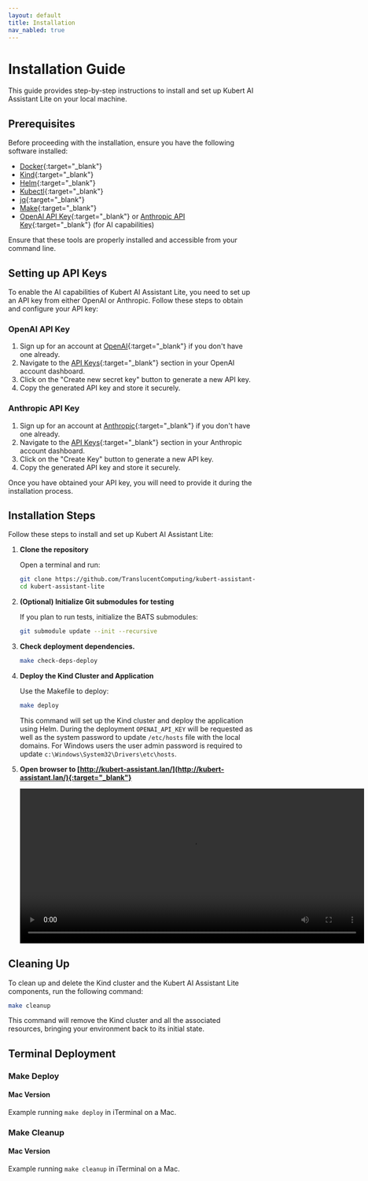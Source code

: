 ```yaml
---
layout: default
title: Installation
nav_nabled: true
---
```


# Installation Guide

This guide provides step-by-step instructions to install and set up Kubert AI Assistant Lite on your local machine.

## Prerequisites

Before proceeding with the installation, ensure you have the following software installed:

- [Docker](https://docs.docker.com/get-docker/){:target="_blank"}
- [Kind](https://kind.sigs.k8s.io/){:target="_blank"}
- [Helm](https://helm.sh/docs/intro/install/){:target="_blank"}
- [Kubectl](https://kubernetes.io/docs/tasks/tools/){:target="_blank"}
- [jq](https://stedolan.github.io/jq/){:target="_blank"}
- [Make](https://www.gnu.org/software/make/){:target="_blank"}
- [OpenAI API Key](https://platform.openai.com/docs/api-reference/authentication){:target="_blank"} or [Anthropic API Key](https://console.anthropic.com/docs/authentication){:target="_blank"} (for AI capabilities)

Ensure that these tools are properly installed and accessible from your command line.

## Setting up API Keys

To enable the AI capabilities of Kubert AI Assistant Lite, you need to set up an API key from either OpenAI or Anthropic. Follow these steps to obtain and configure your API key:

### OpenAI API Key

1. Sign up for an account at [OpenAI](https://platform.openai.com/signup/){:target="_blank"} if you don't have one already.
2. Navigate to the [API Keys](https://platform.openai.com/account/api-keys){:target="_blank"} section in your OpenAI account dashboard.
3. Click on the "Create new secret key" button to generate a new API key.
4. Copy the generated API key and store it securely.

### Anthropic API Key

1. Sign up for an account at [Anthropic](https://console.anthropic.com/login){:target="_blank"} if you don't have one already.
2. Navigate to the [API Keys](https://console.anthropic.com/settings/keys){:target="_blank"} section in your Anthropic account dashboard.
3. Click on the "Create Key" button to generate a new API key.
4. Copy the generated API key and store it securely.

Once you have obtained your API key, you will need to provide it during the installation process.

## Installation Steps

Follow these steps to install and set up Kubert AI Assistant Lite:

1. **Clone the repository**

   Open a terminal and run:

   ```bash
   git clone https://github.com/TranslucentComputing/kubert-assistant-lite.git
   cd kubert-assistant-lite
   ```

2. **(Optional) Initialize Git submodules for testing**

   If you plan to run tests, initialize the BATS submodules:

   ```bash
   git submodule update --init --recursive
   ```

3. **Check deployment dependencies.**

    ```bash
    make check-deps-deploy
    ```

4. **Deploy the Kind Cluster and Application**

    Use the Makefile to deploy:

    ```bash
    make deploy
    ```

    This command will set up the Kind cluster and deploy the application using Helm. During the deployment `OPENAI_API_KEY` will be requested as well as the system password to update `/etc/hosts` file with the local domains. For Windows users the user admin password is required to update `c:\Windows\System32\Drivers\etc\hosts`.

5. **Open browser to [http://kubert-assistant.lan/](http://kubert-assistant.lan/){:target="_blank"}**
    
    <video width="700" height="315" controls>
        <source src="/kubert-assistant-lite/assets/video/open-browser.mov" type="video/mp4">
        Your browser does not support the video tag.
    </video>

## Cleaning Up

To clean up and delete the Kind cluster and the Kubert AI Assistant Lite components, run the following command:

```bash
make cleanup
```

This command will remove the Kind cluster and all the associated resources, bringing your environment back to its initial state.

## Terminal Deployment

### Make Deploy

#### Mac Version

Example running `make deploy` in iTerminal on a Mac.

<div id="make-deploy-mac"></div>
<script>
    AsciinemaPlayer.create('/kubert-assistant-lite/assets/terminal/make-deploy-mac.cast', document.getElementById('make-deploy-mac'),{
           poster: 'npt:10'
        });
</script>

### Make Cleanup

#### Mac Version

Example running `make cleanup` in iTerminal on a Mac.

<div id="make-cleanup-mac"></div>
<script>
    AsciinemaPlayer.create('/kubert-assistant-lite/assets/terminal/make-cleanup-mac.cast', document.getElementById('make-cleanup-mac'),{
           poster: 'npt:10'
        });
</script>
